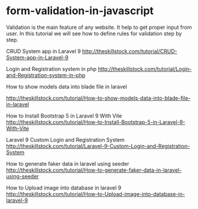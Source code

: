 # form-validation-in-javascript
Validation is the main feature of any website. It help to get proper input from user. In this tutorial we will see how to define rules for validation step by step.

CRUD System app in Laravel 9
http://theskillstock.com/tutorial/CRUD-System-app-in-Laravel-9

Login and Registration system in php
http://theskillstock.com/tutorial/Login-and-Registration-system-in-php

How to show models data into blade file in laravel

http://theskillstock.com/tutorial/How-to-show-models-data-into-blade-file-in-laravel

How to Install Bootstrap 5 in Laravel 9 With Vite
http://theskillstock.com/tutorial/How-to-Install-Bootstrap-5-in-Laravel-9-With-Vite

Laravel 9 Custom Login and Registration System
http://theskillstock.com/tutorial/Laravel-9-Custom-Login-and-Registration-System

How to generate faker data in laravel using seeder
http://theskillstock.com/tutorial/How-to-generate-faker-data-in-laravel-using-seeder

How to Upload image into database in laravel 9
http://theskillstock.com/tutorial/How-to-Upload-image-into-database-in-laravel-9
